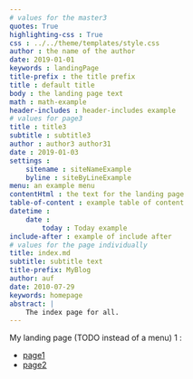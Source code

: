 ```yaml
---
# values for the master3
quotes: True 
highlighting-css : True 
css : ../../theme/templates/style.css
author : the name of the author
date: 2019-01-01
keywords : landingPage
title-prefix : the title prefix
title : default title
body : the landing page text 
math : math-example
header-includes : header-includes example 
# values for page3 
title : title3 
subtitle : subtitle3
author : author3 author31
date : 2019-01-03
settings : 
    sitename : siteNameExample
    byline : siteByLineExample
menu: an example menu
contentHtml : the text for the landing page 
table-of-content : example table of content
datetime : 
    date : 
        today : Today example
include-after : example of include after
# values for the page individually 
title: index.md
subtitle: subtitle text
title-prefix: MyBlog
author: auf 
date: 2010-07-29
keywords: homepage
abstract: | 
    The index page for all. 
---
```


My landing page (TODO instead of a menu) 1 : 

- [page1](/Blog/postwk.html) 
- [page2](/PublicationList/postWithReference.html)
